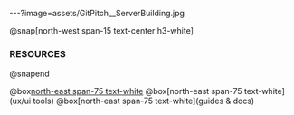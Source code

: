 ---?image=assets/GitPitch__ServerBuilding.jpg

@snap[north-west span-15 text-center h3-white]
### RESOURCES
@snapend

@box[north-east span-75 text-white](libraries)
@box[north-east span-75 text-white](ux/ui tools)
@box[north-east span-75 text-white](guides & docs)

